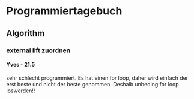 # Programmiertagebuch
## Algorithm
### external lift zuordnen
#### Yves - 21.5
sehr schlecht programmiert. Es hat einen for loop, daher wird einfach der erst beste und nicht der beste genommen. Deshalb unbeding for loop loswerden!!
